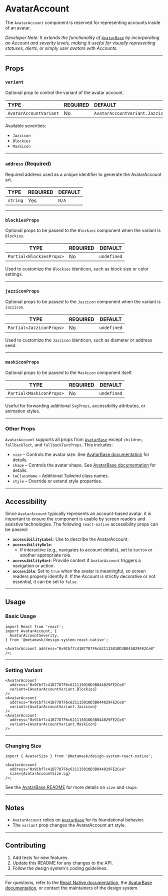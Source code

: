 # AvatarAccount

The `AvatarAccount` component is reserved for representing accounts inside of an avatar.

_Developer Note: It extends the functionality of [`AvatarBase`](../AvatarBase/) by incorporating an Account and severity levels, making it useful for visually representing statuses, alerts, or simply user avatars with Accounts._

---

## Props

### `variant`

Optional prop to control the variant of the avatar account.

| TYPE                   | REQUIRED | DEFAULT                         |
| :--------------------- | :------- | :------------------------------ |
| `AvatarAccountVariant` | No       | `AvatarAccountVariant.Jazzicon` |

Available severities:

- `Jazzicon`
- `Blockies`
- `Maskicon`

---

### `address` (Required)

Required address used as a unique identifier to generate the AvatarAccount art.

| TYPE     | REQUIRED | DEFAULT |
| :------- | :------- | :------ |
| `string` | Yes      | `N/A`   |

---

### `blockiesProps`

Optional props to be passed to the `Blockies` component when the variant is `Blockies`.

| TYPE                     | REQUIRED | DEFAULT     |
| ------------------------ | -------- | ----------- |
| `Partial<BlockiesProps>` | No       | `undefined` |

Used to customize the `Blockies` identicon, such as block size or color settings.

---

### `jazziconProps`

Optional props to be passed to the `Jazzicon` component when the variant is `Jazzicon`.

| TYPE                     | REQUIRED | DEFAULT     |
| ------------------------ | -------- | ----------- |
| `Partial<JazziconProps>` | No       | `undefined` |

Used to customize the `Jazzicon` identicon, such as diameter or address seed.

---

### `maskiconProps`

Optional props to be passed to the `Maskicon` component itself.

| TYPE                     | REQUIRED | DEFAULT     |
| ------------------------ | -------- | ----------- |
| `Partial<MaskiconProps>` | No       | `undefined` |

Useful for forwarding additional `SvgProps`, accessibility attributes, or animation styles.

---

### Other Props

`AvatarAccount` supports all props from [`AvatarBase`](#) except `children`, `fallbackText`, and `fallbackTextProps`. This includes:

- `size` – Controls the avatar size. See [AvatarBase documentation](#) for details.
- `shape` – Controls the avatar shape. See [AvatarBase documentation](#) for details.
- `twClassName` – Additional Tailwind class names.
- `style` – Override or extend style properties.

---

## Accessibility

Since `AvatarAccount` typically represents an account-based avatar. it is important to ensure the component is usable by screen readers and assistive technologies. The following `react-native` accessibility props can be passed:

- **`accessibilityLabel`**: Use to describe the AvatarAccount.
- **`accessibilityRole`**:
  - If interactive (e.g., navigates to account details), set to `button` or another appropriate role.
- **`accessibilityHint`**: Provide context if `AvatarAccount` triggers a navigation or action.
- **`accessible`**: Set to `true` when the avatar is meaningful, so screen readers properly identify it. If the Account is strictly decorative or not essential, it can be set to `false`.

---

## Usage

### Basic Usage

```tsx
import React from 'react';
import AvatarAccount, {
  AvatarAccountSeverity,
} from '@metamask/design-system-react-native';

<AvatarAccount address="0x9Cbf7c41B7787F6c621115010D3B044029FE2Ce8" />;
```

---

### Setting Variant

```tsx
<AvatarAccount
  address="0x9Cbf7c41B7787F6c621115010D3B044029FE2Ce8"
  variant={AvatarAccountVariant.Blockies}
/>
<AvatarAccount
  address="0x9Cbf7c41B7787F6c621115010D3B044029FE2Ce8"
  variant={AvatarAccountVariant.Jazzicon}
/>
<AvatarAccount
  address="0x9Cbf7c41B7787F6c621115010D3B044029FE2Ce8"
  variant={AvatarAccountVariant.Maskicon}
/>
```

---

### Changing Size

```tsx
import { AvatarSize } from '@metamask/design-system-react-native';

<AvatarAccount
  address="0x9Cbf7c41B7787F6c621115010D3B044029FE2Ce8"
  size={AvatarAccountSize.Lg}
/>;
```

See the [AvatarBase README](#) for more details on `size` and `shape`.

---

## Notes

- `AvatarAccount` relies on [`AvatarBase`](#) for its foundational behavior.
- The `variant` prop changes the AvatarAccount art style.

---

## Contributing

1. Add tests for new features.
2. Update this README for any changes to the API.
3. Follow the design system's coding guidelines.

---

For questions, refer to the [React Native documentation](https://reactnative.dev/docs), the [AvatarBase documentation](#), or contact the maintainers of the design system.
